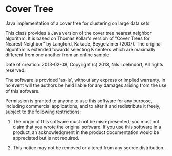 Cover Tree
==========

Java implementation of a cover tree for clustering on large data sets.

This class provides a Java version of the cover tree nearest neighbor algorithm.
It is based on Thomas Kollar's version of "Cover Trees for Nearest Neighbor" by 
Langford, Kakade, Beygelzimer (2007). The original algorithm is extended towards
selecting K centers which are maximally different from one another from an online sample.
 
Date of creation: 2013-02-08,
Copyright (c) 2013, Nils Loehndorf,
All rights reserved.
 
The software is provided 'as-is', without any express or implied
warranty. In no event will the authors be held liable for any damages
arising from the use of this software.

Permission is granted to anyone to use this software for any purpose,
including commercial applications, and to alter it and redistribute it
freely, subject to the following restrictions:

  1. The origin of this software must not be misrepresented; you must not
  claim that you wrote the original software. If you use this software
  in a product, an acknowledgment in the product documentation would be
  appreciated but is not required.

  2. This notice may not be removed or altered from any source
  distribution.
